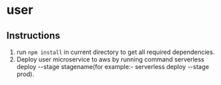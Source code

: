 # user

## Instructions

1. run `npm install` in current directory to get all required dependencies.
2. Deploy user microservice to aws by running command serverless deploy --stage stagename(for example:- serverless deploy --stage prod).
